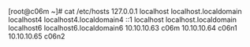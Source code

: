 [root@c06m ~]# cat /etc/hosts
127.0.0.1   localhost localhost.localdomain localhost4 localhost4.localdomain4
::1         localhost localhost.localdomain localhost6 localhost6.localdomain6
10.10.10.63 c06m
10.10.10.64 c06n1
10.10.10.65 c06n2
